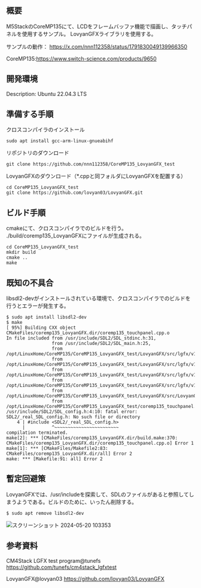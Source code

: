## 概要
M5StackのCoreMP135にて、LCDをフレームバッファ機能で描画し、タッチパネルを使用するサンプル。
LovyanGFXライブラリを使用する。

サンプルの動作：
https://x.com/nnn112358/status/1791830049139966350

CoreMP135:https://www.switch-science.com/products/9650

## 開発環境
Description:    Ubuntu 22.04.3 LTS


## 準備する手順

クロスコンパイラのインストール

```
sudo apt install gcc-arm-linux-gnueabihf
```

リポジトリのダウンロード
```
git clone https://github.com/nnn112358/CoreMP135_LovyanGFX_test
```

LovyanGFXのダウンロード（*.cppと同フォルダにLovyanGFXを配置する）
```
cd CoreMP135_LovyanGFX_test
git clone https://github.com/lovyan03/LovyanGFX.git
```


## ビルド手順

cmakeにて、クロスコンパイラでのビルドを行う。
./build/coremp135_LovyanGFXにファイルが生成される。

```
cd CoreMP135_LovyanGFX_test
mkdir build
cmake ..
make
```

## 既知の不具合
libsdl2-devがインストールされている環境で、クロスコンパイラでのビルドを行うとエラーが発生する。

```
$ sudo apt install libsdl2-dev
$ make
[ 95%] Building CXX object CMakeFiles/coremp135_LovyanGFX.dir/coremp135_touchpanel.cpp.o
In file included from /usr/include/SDL2/SDL_stdinc.h:31,
                 from /usr/include/SDL2/SDL_main.h:25,
                 from /opt/LinuxHome/CoreMP135/CoreMP135_LovyanGFX_test/LovyanGFX/src/lgfx/v1/platforms/sdl/common.hpp:32,
                 from /opt/LinuxHome/CoreMP135/CoreMP135_LovyanGFX_test/LovyanGFX/src/lgfx/v1/platforms/sdl/Panel_sdl.hpp:23,
                 from /opt/LinuxHome/CoreMP135/CoreMP135_LovyanGFX_test/LovyanGFX/src/lgfx/v1/platforms/device.hpp:94,
                 from /opt/LinuxHome/CoreMP135/CoreMP135_LovyanGFX_test/LovyanGFX/src/lgfx/v1_init.hpp:22,
                 from /opt/LinuxHome/CoreMP135/CoreMP135_LovyanGFX_test/LovyanGFX/src/LovyanGFX.hpp:31,
                 from /opt/LinuxHome/CoreMP135/CoreMP135_LovyanGFX_test/coremp135_touchpanel.cpp:4:
/usr/include/SDL2/SDL_config.h:4:10: fatal error: SDL2/_real_SDL_config.h: No such file or directory
    4 | #include <SDL2/_real_SDL_config.h>
      |          ^~~~~~~~~~~~~~~~~~~~~~~~~
compilation terminated.
make[2]: *** [CMakeFiles/coremp135_LovyanGFX.dir/build.make:370: CMakeFiles/coremp135_LovyanGFX.dir/coremp135_touchpanel.cpp.o] Error 1
make[1]: *** [CMakeFiles/Makefile2:83: CMakeFiles/coremp135_LovyanGFX.dir/all] Error 2
make: *** [Makefile:91: all] Error 2
```


## 暫定回避策

LovyanGFXでは、/usr/includeを探索して、SDLのファイルがあると参照してしまうようである。ビルドのために、いったん削除する。

```
$ sudo apt remove libsdl2-dev
```

![スクリーンショット 2024-05-20 103353](https://github.com/nnn112358/CoreMP135_LovyanGFX_test/assets/27625496/950f5a10-b390-4e03-bef1-925336e8caf3)


## 参考資料
CM4Stack LGFX test program@tunefs
https://github.com/tunefs/cm4stack_lgfxtest

LovyanGFX@lovyan03
https://github.com/lovyan03/LovyanGFX

